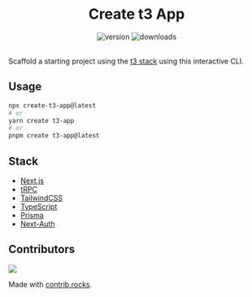 <h1 align="center">Create t3 App</h1>

<div align="center">
  <img alt="version" src="https://img.shields.io/npm/v/create-t3-app?color=0b7285&logoColor=0b7285" />
  <img alt="downloads" src="https://img.shields.io/npm/dm/create-t3-app?color=364fc7&logoColor=364fc7" />
</div>

<br />

Scaffold a starting project using the [t3 stack](https://init.tips) using this interactive CLI.

## Usage

```bash
npx create-t3-app@latest
# or
yarn create t3-app
# or
pnpm create t3-app@latest
```

## Stack

- [Next.js](https://nextjs.org)
- [tRPC](https://trpc.io)
- [TailwindCSS](https://tailwindcss.com)
- [TypeScript](https://typescriptlang.org)
- [Prisma](https://prisma.io)
- [Next-Auth](https://next-auth.js.org)

## Contributors
<a href="https://github.com/nexxeln/create-t3-app/graphs/contributors">
  <img src="https://contrib.rocks/image?repo=nexxeln/create-t3-app" />
</a>

Made with [contrib.rocks](https://contrib.rocks).

